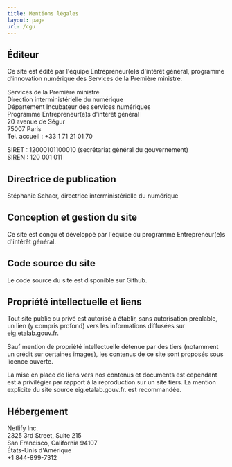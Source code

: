 ```yaml
---
title: Mentions légales
layout: page
url: /cgu
---
```

## Éditeur

Ce site est édité par l'équipe Entrepreneur(e)s d'intérêt général, programme d’innovation numérique des Services de la Première ministre.

Services de la Première ministre\
Direction interministérielle du numérique\
Département Incubateur des services numériques\
Programme Entrepreneur(e)s d'intérêt général\
20 avenue de Ségur\
75007 Paris\
Tel. accueil : +33 1 71 21 01 70

SIRET : 12000101100010 (secrétariat général du gouvernement)\
SIREN : 120 001 011

## Directrice de publication

Stéphanie Schaer, directrice interministérielle du numérique

## Conception et gestion du site

Ce site est conçu et développé par l'équipe du programme Entrepreneur(e)s d'intérêt général.

## Code source du site

Le code source du site est disponible sur Github.

## Propriété intellectuelle et liens

Tout site public ou privé est autorisé à établir, sans autorisation préalable, un lien (y compris profond) vers les informations diffusées sur eig.etalab.gouv.fr.

Sauf mention de propriété intellectuelle détenue par des tiers (notamment un crédit sur certaines images), les contenus de ce site sont proposés sous licence ouverte.

La mise en place de liens vers nos contenus et documents est cependant est à privilégier par rapport à la reproduction sur un site tiers. La mention explicite du site source eig.etalab.gouv.fr. est recommandée.

## Hébergement

Netlify Inc.\
2325 3rd Street, Suite 215\
San Francisco, California 94107\
États-Unis d'Amérique\
+1 844-899-7312